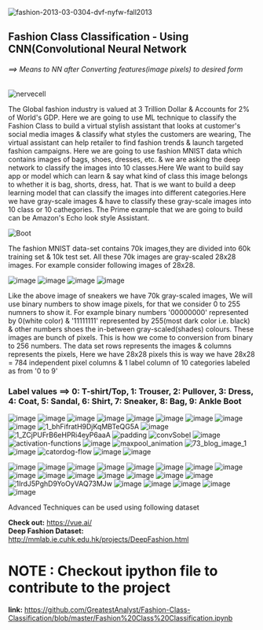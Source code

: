 ![fashion-2013-03-0304-dvf-nyfw-fall2013](https://user-images.githubusercontent.com/47801267/70408584-b2666080-1a6e-11ea-9279-a7f49b9d8bcf.gif)
## Fashion Class Classification - Using CNN(Convolutional Neural Network
###### ==> Means to NN after Converting features(image pixels) to desired form
![nervecell](https://user-images.githubusercontent.com/47801267/70408760-53edb200-1a6f-11ea-9350-44cebc027473.gif)

The Global fashion industry is valued at 3 Trillion Dollar & Accounts for 2% of World's GDP. Here we are going to use ML technique to classify the Fashion Class to build a virtual stylish assistant that looks at customer's social media images & classify what styles the customers are wearing, The virtual assistant can help retailer to find fashion trends & launch targeted fashion campaigns. Here we are going to use fashion MNIST data which contains images of bags, shoes, dresses, etc. & we are asking the deep network to classify the images into 10 classes.Here We want to build say app or model which can learn & say what kind of class this image belongs to whether it is bag, shorts, dress, hat. That is we want to build a deep learning model that can classify the images into different categories.Here we have gray-scale images & have to classify these gray-scale images into 10 class or 10 cathegories. The Prime example that we are going to build can be Amazon's Echo look style Assistant.

![Boot](https://user-images.githubusercontent.com/47801267/70408772-61a33780-1a6f-11ea-8d9a-961135b668ee.gif)

The fashion MNIST data-set contains 70k images,they are divided into 60k training set & 10k test set. All these 70k images are gray-scaled 28x28 images. For example consider following images of 28x28.

![image](https://user-images.githubusercontent.com/47801267/70408789-74b60780-1a6f-11ea-918c-64017849ab88.png)
![image](https://user-images.githubusercontent.com/47801267/70408796-797abb80-1a6f-11ea-84c6-768b732839ba.png)
![image](https://user-images.githubusercontent.com/47801267/70408807-7e3f6f80-1a6f-11ea-93c4-ebffce8589c3.png)
![image](https://user-images.githubusercontent.com/47801267/70408813-813a6000-1a6f-11ea-8272-74e03ff8cec8.png)

Like the above image of sneakers we have 70k gray-scaled images, We will use binary numbers to show image pixels, for that we consider 0 to 255 numners to show it. For example binary numbers '00000000' represented by 0(white color) & '11111111' represented by 255(most dark color i.e. black) & other numbers shoes the in-between gray-scaled(shades) colours. These images are bunch of pixels. This is how we come to conversion from binary to 256 numbers. The data set rows represents the images & columns represents the pixels, Here we have 28x28 pixels this is way we have 28x28 = 784 independent pixel columns & 1 label column of 10 categories labeled as from '0 to 9'

### Label values ==> 0: T-shirt/Top, 1: Trouser, 2: Pullover, 3: Dress, 4: Coat, 5: Sandal, 6: Shirt, 7: Sneaker, 8: Bag, 9: Ankle Boot
![image](https://user-images.githubusercontent.com/47801267/70409707-c3b16c00-1a72-11ea-9220-c80877b69794.png)
![image](https://user-images.githubusercontent.com/47801267/70409746-e0e63a80-1a72-11ea-8d8f-24ae1f9d4a00.png)
![image](https://user-images.githubusercontent.com/47801267/70409808-11c66f80-1a73-11ea-92fe-a3ddbec0c7ac.png)
![image](https://user-images.githubusercontent.com/47801267/70409814-15f28d00-1a73-11ea-8ea0-eedd5c04cf18.png)
![image](https://user-images.githubusercontent.com/47801267/70409836-27d43000-1a73-11ea-9cc5-b8b3da2fa331.png)
![image](https://user-images.githubusercontent.com/47801267/70409839-2a368a00-1a73-11ea-8c34-94060b798c7e.png)
![image](https://user-images.githubusercontent.com/47801267/70409867-43d7d180-1a73-11ea-9fea-1dc0cfa6a019.png)
![image](https://user-images.githubusercontent.com/47801267/70409886-57833800-1a73-11ea-9e8b-340a61c18885.png)
![image](https://user-images.githubusercontent.com/47801267/70409900-5d791900-1a73-11ea-8347-2010892d2e87.png)
![1_bhFifratH9DjKqMBTeQG5A](https://user-images.githubusercontent.com/47801267/70409917-62d66380-1a73-11ea-8f25-211b7c814559.gif)
![image](https://user-images.githubusercontent.com/47801267/70409951-7aade780-1a73-11ea-9935-2fb0f23cad33.png)
![1_ZCjPUFrB6eHPRi4eyP6aaA](https://user-images.githubusercontent.com/47801267/70409961-81d4f580-1a73-11ea-8b5b-5272ae9a19bf.gif)
![padding](https://user-images.githubusercontent.com/47801267/70409972-8b5e5d80-1a73-11ea-81b8-b059a1ae7b1e.gif)
![convSobel](https://user-images.githubusercontent.com/47801267/70409986-91543e80-1a73-11ea-837e-1722503cb5af.gif)
![image](https://user-images.githubusercontent.com/47801267/70410008-a03af100-1a73-11ea-914a-33bed4ca4981.png)
![activation-functions](https://user-images.githubusercontent.com/47801267/70410017-a5983b80-1a73-11ea-80ce-30ead0545da3.gif)
![image](https://user-images.githubusercontent.com/47801267/70410034-b2b52a80-1a73-11ea-9876-aa7f53a18bbc.png)
![maxpool_animation](https://user-images.githubusercontent.com/47801267/70410039-b9dc3880-1a73-11ea-9890-a4b94a1fd718.gif)
![73_blog_image_1](https://user-images.githubusercontent.com/47801267/70410048-c52f6400-1a73-11ea-8124-5fe8aa30b95c.png)
![image](https://user-images.githubusercontent.com/47801267/70410067-cfe9f900-1a73-11ea-9580-7f821a98e957.png)
![catordog-flow](https://user-images.githubusercontent.com/47801267/70410079-d7110700-1a73-11ea-85b1-cfa49dfe198a.gif)
![image](https://user-images.githubusercontent.com/47801267/70410099-e6905000-1a73-11ea-8f37-84d6b57781ed.png)
![image](https://user-images.githubusercontent.com/47801267/70410110-eee88b00-1a73-11ea-9436-00561621cef5.png)

![image](https://user-images.githubusercontent.com/47801267/70410291-8f3eaf80-1a74-11ea-9089-7f8481d2cdc3.png)
![image](https://user-images.githubusercontent.com/47801267/70410323-ac737e00-1a74-11ea-8cda-e160b8f60a57.png)
![image](https://user-images.githubusercontent.com/47801267/70410372-e2b0fd80-1a74-11ea-95bc-a6151f668014.png)
![image](https://user-images.githubusercontent.com/47801267/70410403-fceadb80-1a74-11ea-9296-5da0683fde02.png)
![image](https://user-images.githubusercontent.com/47801267/70410419-0aa06100-1a75-11ea-9e22-62b68f4000a0.png)
![image](https://user-images.githubusercontent.com/47801267/70410427-0d9b5180-1a75-11ea-81a3-3eb3c3193f09.png)
![image](https://user-images.githubusercontent.com/47801267/70410461-24da3f00-1a75-11ea-9c84-d781f5781026.png)
![image](https://user-images.githubusercontent.com/47801267/70410469-2b68b680-1a75-11ea-9195-ab177f474d99.png)
![image](https://user-images.githubusercontent.com/47801267/70410492-42a7a400-1a75-11ea-95a8-da113e5ec774.png)
![image](https://user-images.githubusercontent.com/47801267/70410496-4509fe00-1a75-11ea-8c75-5cb05f30ce97.png)
![image](https://user-images.githubusercontent.com/47801267/70410514-5c48eb80-1a75-11ea-8ba4-7e5ff9a9fde5.png)
![image](https://user-images.githubusercontent.com/47801267/70410544-6ff45200-1a75-11ea-81de-7a80282c56ba.png)
![image](https://user-images.githubusercontent.com/47801267/70410567-84384f00-1a75-11ea-8001-5d452168af1d.png)
![image](https://user-images.githubusercontent.com/47801267/70410572-869aa900-1a75-11ea-8a13-bac468ac5621.png)
![image](https://user-images.githubusercontent.com/47801267/70410600-9dd99680-1a75-11ea-812c-5bf81e39844a.png)
![1IrdJ5PghD9YoOyVAQ73MJw](https://user-images.githubusercontent.com/47801267/70410616-a7fb9500-1a75-11ea-8ed2-aecfb2e84911.gif)
![image](https://user-images.githubusercontent.com/47801267/70410638-b9dd3800-1a75-11ea-96f0-2fbc705925d4.png)
![image](https://user-images.githubusercontent.com/47801267/70410662-d5484300-1a75-11ea-98d4-b875e3b5f948.png)
![image](https://user-images.githubusercontent.com/47801267/70410671-da0cf700-1a75-11ea-8df9-1cacd0efd8ad.png)
![image](https://user-images.githubusercontent.com/47801267/70410694-edb85d80-1a75-11ea-9ccc-24d557ba2ceb.png)
![image](https://user-images.githubusercontent.com/47801267/70410699-f0b34e00-1a75-11ea-9042-e6e78d71f785.png)

Advanced Techniques can be used using following dataset    

**Check out:** https://vue.ai/   
**Deep Fashion Dataset:** http://mmlab.ie.cuhk.edu.hk/projects/DeepFashion.html
# NOTE : Checkout ipython file to contribute to the project
**link:** https://github.com/GreatestAnalyst/Fashion-Class-Classification/blob/master/Fashion%20Class%20Classification.ipynb

